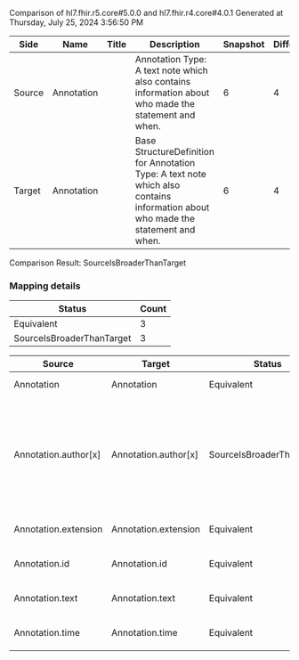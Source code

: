 Comparison of hl7.fhir.r5.core#5.0.0 and hl7.fhir.r4.core#4.0.1
Generated at Thursday, July 25, 2024 3:56:50 PM

| Side | Name | Title | Description | Snapshot | Differential |
| --- | --- | --- | --- | --- | --- |
| Source | Annotation |  | Annotation Type: A  text note which also  contains information about who made the statement and when. | 6 | 4 |
| Target | Annotation |  | Base StructureDefinition for Annotation Type: A  text note which also  contains information about who made the statement and when. | 6 | 4 |


Comparison Result: SourceIsBroaderThanTarget


### Mapping details

| Status | Count |
| ------ | ----- |
Equivalent | 3 |
SourceIsBroaderThanTarget | 3 |


| Source | Target | Status | Message |
| ------ | ------ | ------ | ------- |
| Annotation | Annotation | Equivalent | R5 `Annotation` maps as Equivalent to R4 `Annotation` |
| Annotation.author[x] | Annotation.author[x] | SourceIsBroaderThanTarget | R5 `Annotation.author[x]` maps as SourceIsBroaderThanTarget to R4 `Annotation.author[x]` - author[x] has change due to type change: R5 `author[x]` `Reference` maps as SourceIsBroaderThanTarget for R4 `author[x]` |
| Annotation.extension | Annotation.extension | Equivalent | R5 `Annotation.extension` maps as Equivalent to R4 `Annotation.extension` |
| Annotation.id | Annotation.id | Equivalent | R5 `Annotation.id` maps as Equivalent to R4 `Annotation.id` |
| Annotation.text | Annotation.text | Equivalent | R5 `Annotation.text` maps as Equivalent to R4 `Annotation.text` |
| Annotation.time | Annotation.time | Equivalent | R5 `Annotation.time` maps as Equivalent to R4 `Annotation.time` |

